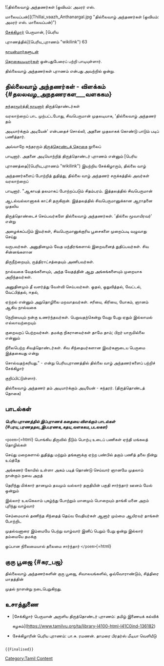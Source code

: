 ![தில்லைவாழ் அந்தணர்கள் (ஓவியம்: அமரர் எஸ்.
மாலையப்பன்)](Thillai_vaazh_Anthanargal.jpg "தில்லைவாழ் அந்தணர்கள் (ஓவியம்: அமரர் எஸ். மாலையப்பன்)")
[சேக்கிழார்](சேக்கிழார் "wikilink") பெருமான், [பெரிய
புராணத்தில்](பெரிய_புராணம் "wikilink") 63
[நாயன்மார்களுடன்](நாயன்மார்கள் "wikilink")
[தொகையடியார்கள்](தொகையடியார்கள் "wikilink") ஒன்பதுபேரைப் பற்றி பாடியுள்ளார்.
தில்லைவாழ் அந்தணர்கள் புராணம் என்பது அவற்றில் ஒன்று.

## தில்லைவாழ் அந்தணர்கள் - விளக்கம் {#தலலவழ_அநதணரகள___வளககம}

[சுந்தரமூர்த்தி நாயனார்](சுந்தரமூர்த்தி_நாயனார் "wikilink") திருத்தொண்டர்கள்
வரலாற்றைப் பாட முற்பட்டபோது, சிவபெருமான் முதலடியாக, 'தில்லைவாழ் அந்தணர் தம்
அடியார்க்கும் அடியேன்\' என்பதைச் சொல்லி, அதனை முதலாகக் கொண்டு பாடும் படிப் பணித்தார்.
அவ்வாறே சுந்தரரும் [திருத்தொண்டத் தொகை](திருத்தொண்டத்_தொகை "wikilink") நூலைப்
பாடினார். அதனை அடியொற்றித் திருத்தொண்டர் புராணம் என்னும் [பெரிய
புராணத்தை](பெரிய_புராணம் "wikilink") இயற்றிய சேக்கிழாரும், தில்லை வாழ்
அந்தணர்களைப் போற்றித் துதித்து, தில்லை வாழ் அந்தணர் சருக்கத்தில் அவர்கள் வரலாற்றைப்
பாடினார். "ஆகாயத் தலமாகப் போற்றப்படும் சிதம்பரம். இத்தலத்தில் சிவபெருமான்
ஆடல்வல்லானாகக் காட்சி தருகிறான். இத்தலத்தில் சிவபெருமானுக்கான ஆராதனை முதலிய
திருத்தொண்டைச் செய்பவர்களே தில்லைவாழ் அந்தணர்கள். 'தில்லை மூவாயிரவர்' என்று
அழைக்கப்படும் இவர்கள், சிவபெருமானுக்குரிய பூசைகளை முறைப்படி வழுவாது செய்து
வருபவர்கள். அனுதினமும் வேத மந்திரங்களால் இறைவனைத் துதிப்பவர்கள். சிவ சின்னங்களான
திருநீற்றையும், ருத்திராட்சத்தையும் அணிபவர்கள்.

நால்வகை வேதங்களையும், அந்த வேதத்தின் ஆறு அங்கங்களையும் முறையாக அறிந்தவர்கள்.
அனுதினமும் தீ வளர்த்து வேள்வி செய்பவர்கள். ஓதல், ஓதுவித்தல், வேட்டல், வேட்பித்தல், ஈதல்,
ஏற்றல் என்னும் அறுதொழிலை மறவாதவர்கள். சரியை, கிரியை, யோகம், ஞானம் ஆகிய நால்வகை
நெறியையும் நன்கு உணர்ந்தவர்கள். பெறுவதற்கென்று வேறு பேறு ஏதும் இல்லாமல் எல்லாவற்றையும்
குறைவறப் பெற்றவர்கள். தமக்கு நிகரானவர்கள் தாமே தாம்; பிறர் யாருமில்லை என்னும்
நிலைபெற்ற சிவத்தொண்டர்கள். சிவ சிந்தையர்களான இவர்களுடைய பெருமை இத்தகையது என்று
சொல்வதற்கரியது." - என்று பெரியபுராணத்தில் தில்லை வாழ் அந்தணர்களைப் பற்றிச் சேக்கிழார்
குறிப்பிட்டுள்ளார்.

தில்லைவாழ் அந்தணர் தம் அடியார்க்கும் அடியேன் - சுந்தரர். (திருத்தொண்டத் தொகை)

## பாடல்கள்

##### பெரிய புராணத்தில் இப்புராணக் கதையை விளக்கும் பாடல்கள் {#பரய_பரணததல_இபபரணக_கதய_வளககம_படலகள}

`<poem>`{=html} பொங்கிய திருவில் நீடும் பொற்பு உடைப் பணிகள் ஏந்தி மங்கலத் தொழில்கள்
செய்து மறைகளால் துதித்து மற்றும் தங்களுக்கு ஏற்ற பண்பில் தகும் பணித் தலை நின்று உய்த்தே
அங்கணர் கோயில் உள்ளா அகம் படித் தொண்டு செய்வார் ஞானமே முதலாம் நான்கும் நவை அறத்
தெரிந்து மிக்கார் தானமும் தவமும் வல்லார் தகுதியின் பகுதி சார்ந்தார் ஊனம் மேல் ஒன்றும்
இல்லார் உலகெலாம் புகழ்ந்து போற்றும் மானமும் பொறையும் தாங்கி மனை அறம் புரிந்து வாழ்வார்
செம்மையால் தணிந்த சிந்தைத் தெய்வ வேதியர்கள் ஆனார் மும்மை ஆயிரவர் தாங்கள் போற்றிட
முதல்வனாரை இம்மையே பெற்று வாழ்வார் இனிப் பெறும் பேறு ஒன்று இல்லார் தம்மையே தமக்கு
ஒப்பான நிலைமையால் தலைமை சார்ந்தார் `</poem>`{=html}

## குரு பூஜை {#கர_பஜ}

தில்லைவாழ் அந்தணர்களின் குரு பூஜை, சிவாலயங்களில், ஒவ்வோராண்டும், சித்திரை மாதத்தின்
முதல் நாளன்று நடைபெறுகிறது.

## உசாத்துணை

-   [சேக்கிழார் பெருமான் அருளிய திருத்தொண்டர் புராணம்: தமிழ் இணையக் கல்விக்
    கழகம்](https://www.tamilvu.org/ta/library-l4100-html-l41C0ind-136182)
-   சேக்கிழாரின் பெரிய புராணம்: பா.சு. ரமணன். தாமரை பிரதர்ஸ் மீடியா வெளியீடு

```{=mediawiki}
{{Finalised}}
```
[Category:Tamil Content](Category:Tamil_Content "wikilink")
